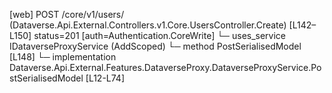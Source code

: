[web] POST /core/v1/users/  (Dataverse.Api.External.Controllers.v1.Core.UsersController.Create)  [L142–L150] status=201 [auth=Authentication.CoreWrite]
  └─ uses_service IDataverseProxyService (AddScoped)
    └─ method PostSerialisedModel [L148]
      └─ implementation Dataverse.Api.External.Features.DataverseProxy.DataverseProxyService.PostSerialisedModel [L12-L74]

